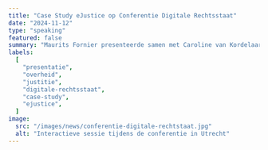 ```yaml
---
title: "Case Study eJustice op Conferentie Digitale Rechtsstaat"
date: "2024-11-12"
type: "speaking"
featured: false
summary: "Maurits Fornier presenteerde samen met Caroline van Kordelaar (Ministerie van Justitie en Veiligheid) een case study over eJustice tijdens de Conferentie Digitale Rechtsstaat. De conferentie richtte zich op het versterken van onze gedigitaliseerde rechtsstaat, met focus op de samenhang tussen wetgeving, beleid, AI en privacy."
labels:
  [
    "presentatie",
    "overheid",
    "justitie",
    "digitale-rechtsstaat",
    "case-study",
    "ejustice",
  ]
image:
  src: "/images/news/conferentie-digitale-rechtstaat.jpg"
  alt: "Interactieve sessie tijdens de conferentie in Utrecht"
---
```

